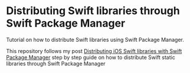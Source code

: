 # Distributing Swift libraries through Swift Package Manager

Tutorial on how to distribute Swift libraries using Swift Package Manager.

This repository follows my post [Distributing iOS Swift libraries with Swift Package Manager](https://medium.com/@anuragajwani/distributing-ios-swift-libraries-with-swift-package-manager-3c9630149bb3) step by step guide on how to distribute Swift static libraries through Swift Package Manager 
